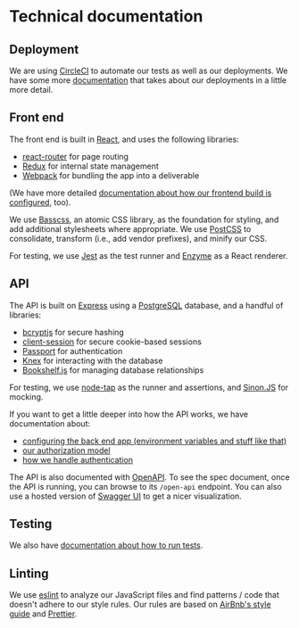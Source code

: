 # Technical documentation

## Deployment

We are using [CircleCI](https://circleci.com/gh/18F/workflows/cms-hitech-apd) to
automate our tests as well as our deployments. We have some more
[documentation](deployment.md) that takes about our deployments in a little more
detail.

## Front end

The front end is built in [React](https://reactjs.org/), and uses the following
libraries:

* [react-router](https://www.npmjs.com/package/react-router) for page routing
* [Redux](https://redux.js.org/) for internal state management
* [Webpack](https://webpack.js.org/) for bundling the app into a deliverable

(We have more detailed
[documentation about how our frontend build is configured](frontend-build.md),
too).

We use [Basscss](http://basscss.com/), an atomic CSS library, as the foundation
for styling, and add additional stylesheets where appropriate. We use
[PostCSS](https://github.com/postcss/postcss) to consolidate, transform (i.e.,
add vendor prefixes), and minify our CSS.

For testing, we use [Jest](https://facebook.github.io/jest/) as the test runner
and [Enzyme](http://airbnb.io/enzyme/) as a React renderer.

## API

The API is built on [Express](https://expressjs.com/) using a
[PostgreSQL](https://www.postgresql.org/) database, and a handful of libraries:

* [bcryptjs](https://www.npmjs.com/package/bcryptjs) for secure hashing
* [client-session](https://www.npmjs.com/package/client-sessions) for secure
  cookie-based sessions
* [Passport](http://www.passportjs.org/) for authentication
* [Knex](http://knexjs.org/) for interacting with the database
* [Bookshelf.js](http://bookshelfjs.org) for managing database relationships

For testing, we use [node-tap](http://www.node-tap.org/) as the runner and
assertions, and [Sinon.JS](sinonjs.org) for mocking.

If you want to get a little deeper into how the API works, we have documentation
about:

* [configuring the back end app (environment variables and stuff like that)](api-configuration.md)
* [our authorization model](api-authorization.md)
* [how we handle authentication](api-authentication.md)

The API is also documented with [OpenAPI](https://www.openapis.org/). To see
the spec document, once the API is running, you can browse to its `/open-api`
endpoint. You can also use a hosted version of [Swagger UI](http://petstore.swagger.io/)
to get a nicer visualization.

## Testing

We also have [documentation about how to run tests](testing.md).

## Linting

We use [eslint](https://eslint.org/) to analyze our JavaScript files and find
patterns / code that doesn't adhere to our style rules. Our rules are based on
[AirBnb's style guide](https://github.com/airbnb/javascript) and
[Prettier](https://github.com/prettier/prettier).
